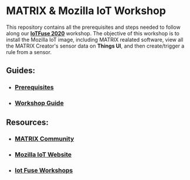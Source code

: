# MATRIX & Mozilla IoT Workshop

This repository contains all the prerequisites and steps needed to follow along our [**IoTFuse 2020**](https://iotfuse.com) workshop. The objective of this workshop is to install the Mozilla IoT image, including MATRIX realated software, view all the MATRIX Creator's sensor data on **Things UI**, and then create/trigger a rule from a sensor.

## Guides:

- ### [Prerequisites](Prerequisites.md)

- ### [Workshop Guide](Workshop.md)

## Resources:
- ### [MATRIX Community](https://community.matrix.one)
- ### [Mozilla IoT Website](https://iot.mozilla.org/)
- ### [Iot Fuse Workshops](https://iotfuse.com/conference2020/workshops/)
